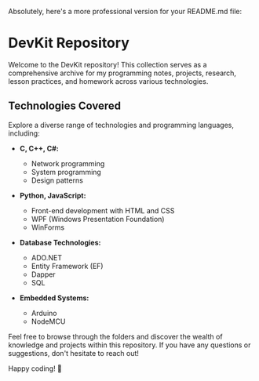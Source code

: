 Absolutely, here's a more professional version for your README.md file:

# DevKit Repository

Welcome to the DevKit repository! This collection serves as a comprehensive archive for my programming notes, projects, research, lesson practices, and homework across various technologies.

## Technologies Covered

Explore a diverse range of technologies and programming languages, including:

- **C, C++, C#:**
  - Network programming
  - System programming
  - Design patterns

- **Python, JavaScript:**
  - Front-end development with HTML and CSS
  - WPF (Windows Presentation Foundation)
  - WinForms

- **Database Technologies:**
  - ADO.NET
  - Entity Framework (EF)
  - Dapper
  - SQL

- **Embedded Systems:**
  - Arduino
  - NodeMCU

Feel free to browse through the folders and discover the wealth of knowledge and projects within this repository. If you have any questions or suggestions, don't hesitate to reach out!

Happy coding! 🚀
